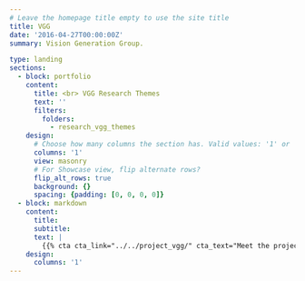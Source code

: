 ```yaml
---
# Leave the homepage title empty to use the site title
title: VGG
date: '2016-04-27T00:00:00Z'
summary: Vision Generation Group.

type: landing
sections:
  - block: portfolio
    content:
      title: <br> VGG Research Themes
      text: ''
      filters:
        folders:
          - research_vgg_themes
    design:
      # Choose how many columns the section has. Valid values: '1' or '2'.
      columns: '1'
      view: masonry
      # For Showcase view, flip alternate rows?
      flip_alt_rows: true
      background: {}
      spacing: {padding: [0, 0, 0, 0]}
  - block: markdown
    content:
      title:
      subtitle:
      text: |
        {{% cta cta_link="../../project_vgg/" cta_text="Meet the project →" %}}
    design:
      columns: '1'
---
```

